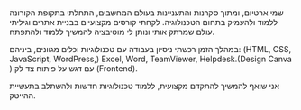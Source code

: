 ### 

שמי ארטיום, ומתוך סקרנות והתעניינות בעולם המחשבים, התחלתי בתקופת הקורונה ללמוד ולהעמיק בתחום הטכנולוגיה. לקחתי קורסים מקצועיים בבניית אתרים וגיליתי עולם שמרתק אותי ונותן לי מוטיבציה להמשיך ללמוד ולהתפתח.

במהלך הזמן רכשתי ניסיון בעבודה עם טכנולוגיות וכלים מגוונים, ביניהם:
(HTML, CSS, JavaScript, WordPress,) Excel, Word, TeamViewer, Helpdesk.(Design Canva ) עם דגש על פיתוח צד לק (Frontend).

אני שואף להמשיך להתקדם מקצועית, ללמוד טכנולוגיות חדשות ולהשתלב בתעשיית ההייטק.

<!--
**Artem7732/artem7732** is a ✨ _special_ ✨ repository because its `README.md` (this file) appears on your GitHub profile.

Here are some ideas to get you started:

- 🔭 I’m currently working on ...
- 🌱 I’m currently learning ...
- 👯 I’m looking to collaborate on ...
- 🤔 I’m looking for help with ...
- 💬 Ask me about ...
- 📫 How to reach me: ...
- 😄 Pronouns: ...
- ⚡ Fun fact: ...
-->
